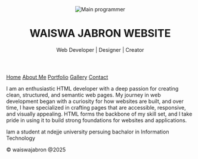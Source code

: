  <header>
  <img src="img.jpg" alt="Main programmer">
    <h1> WAISWA JABRON WEBSITE</h1>
    <p>Web Developer | Designer | Creator</p>
  </header>

  <nav>
    <a href="index.html">Home</a>
    <a href="about.html">About Me</a>
    <a href="portfolio.html">Portfolio</a>
    <a href="gallery.html">Gallery</a>
    <a href="contact.html">Contact</a>
  </nav>

  <section>
   <p>
    
 I am an enthusiastic HTML developer with a deep passion for creating clean, structured, and semantic web pages. My journey in web development began with a curiosity for how websites are built, and over time, I have specialized in crafting pages that are accessible, responsive, and visually appealing. HTML forms the backbone of my skill set, and I take pride in using it to build strong foundations for websites and applications.
 
 Iam a student at ndejje university persuing bachalor in Information Technology
</p>
  </section>

  <footer>
    <p>&copy; waiswajabron @2025 </p>
  </footer>
</body>
</html>


